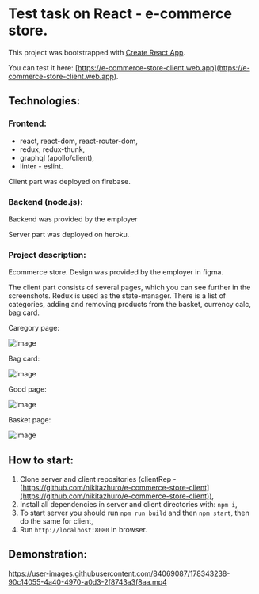# Test task on React - e-commerce store.

This project was bootstrapped with [Create React App](https://github.com/facebook/create-react-app).

You can test it here: [https://e-commerce-store-client.web.app](https://e-commerce-store-client.web.app).

## Technologies:

### Frontend:

+ react, react-dom, react-router-dom,
+ redux, redux-thunk,
+ graphql (apollo/client),
+ linter - eslint.

Client part was deployed on firebase.

### Backend (node.js):

Backend was provided by the employer

Server part was deployed on heroku.

### Project description: 

Ecommerce store. Design was provided by the employer in figma.

The client part consists of several pages, which you can see further in the screenshots. Redux is used as the state-manager. There is a list of categories, adding and removing products from the basket, currency calc, bag card.

Caregory page:

![image](https://user-images.githubusercontent.com/84069087/178342088-bc95f5e6-3e64-404c-949e-23a9a790604f.png)

Bag card:

![image](https://user-images.githubusercontent.com/84069087/178342443-ab4a16d6-7f79-4ba7-9a6b-db5938b41d56.png)

Good page:

![image](https://user-images.githubusercontent.com/84069087/178342234-3bd9da08-e5d6-4688-8cd1-c5c0387d2caf.png)

Basket page:

![image](https://user-images.githubusercontent.com/84069087/178342612-0a81cd11-4d36-4c7b-a2e1-fccbfda3cece.png)

## How to start:

1. Clone server and client repositories (clientRep - [https://github.com/nikitazhuro/e-commerce-store-client](https://github.com/nikitazhuro/e-commerce-store-client)),
2. Install all dependencies in server and client directories with: `npm i`,
8. To start server you should run `npm run build` and then `npm start`, then do the same for client,
9. Run `http://localhost:8080` in browser.

## Demonstration: 

https://user-images.githubusercontent.com/84069087/178343238-90c14055-4a40-4970-a0d3-2f8743a3f8aa.mp4
